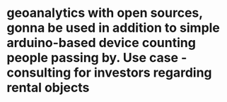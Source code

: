# geoanalytics with open sources, gonna be used in addition to simple arduino-based device counting people passing by. Use case - consulting for investors regarding rental objects
